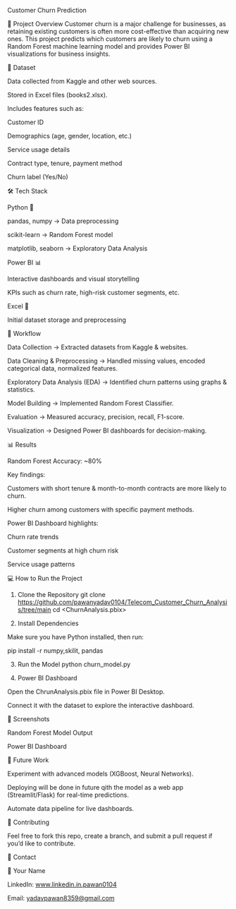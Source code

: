 Customer Churn Prediction

📌 Project Overview
Customer churn is a major challenge for businesses, as retaining existing customers is often more cost-effective than acquiring new ones.
This project predicts which customers are likely to churn using a Random Forest machine learning model and provides Power BI visualizations for business insights.

📂 Dataset

Data collected from Kaggle and other web sources.

Stored in Excel files (books2.xlsx).

Includes features such as:

Customer ID

Demographics (age, gender, location, etc.)

Service usage details

Contract type, tenure, payment method

Churn label (Yes/No)

🛠️ Tech Stack

Python 🐍

pandas, numpy → Data preprocessing

scikit-learn → Random Forest model

matplotlib, seaborn → Exploratory Data Analysis

Power BI 📊

Interactive dashboards and visual storytelling

KPIs such as churn rate, high-risk customer segments, etc.

Excel 📑

Initial dataset storage and preprocessing

🚀 Workflow

Data Collection → Extracted datasets from Kaggle & websites.

Data Cleaning & Preprocessing → Handled missing values, encoded categorical data, normalized features.

Exploratory Data Analysis (EDA) → Identified churn patterns using graphs & statistics.

Model Building → Implemented Random Forest Classifier.

Evaluation → Measured accuracy, precision, recall, F1-score.

Visualization → Designed Power BI dashboards for decision-making.

📊 Results

Random Forest Accuracy: ~80%

Key findings:

Customers with short tenure & month-to-month contracts are more likely to churn.

Higher churn among customers with specific payment methods.

Power BI Dashboard highlights:

Churn rate trends

Customer segments at high churn risk

Service usage patterns

💻 How to Run the Project
1. Clone the Repository
git clone <https://github.com/pawanyadav0104/Telecom_Customer_Churn_Analysis/tree/main>
cd <ChurnAnalysis.pbix>

2. Install Dependencies

Make sure you have Python installed, then run:

pip install -r numpy,skilit, pandas

3. Run the Model
python churn_model.py

4. Power BI Dashboard

Open the ChrunAnalysis.pbix file in Power BI Desktop.

Connect it with the dataset to explore the interactive dashboard.

📸 Screenshots



Random Forest Model Output

Power BI Dashboard

🔮 Future Work

Experiment with advanced models (XGBoost, Neural Networks).

Deploying will be done in future qith  the model as a web app (Streamlit/Flask) for real-time predictions.

Automate data pipeline for live dashboards.

🤝 Contributing

Feel free to fork this repo, create a branch, and submit a pull request if you’d like to contribute.

📧 Contact

👤 Your Name

LinkedIn: www.linkedin.in.pawan0104

Email: yadavpawan8359@gmail.com
